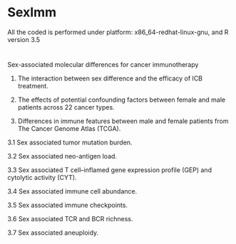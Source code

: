 # SexImm
All the coded is performed under platform: x86_64-redhat-linux-gnu, and R version 3.5
#
Sex-associated molecular differences for cancer immunotherapy
1.	The interaction between sex difference and the efficacy of ICB treatment.

2.	The effects of potential confounding factors between female and male patients across 22 cancer types.

3.	Differences in immune features between male and female patients from The Cancer Genome Atlas (TCGA).

  3.1	Sex associated tumor mutation burden.
  
  3.2	Sex associated neo-antigen load.
  
  3.3	Sex associated T cell–inflamed gene expression profile (GEP) and cytolytic activity (CYT).
  
  3.4	Sex associated immune cell abundance.
  
  3.5	Sex associated immune checkpoints.
  
  3.6	Sex associated TCR and BCR richness.
  
  3.7	Sex associated aneuploidy.
  
